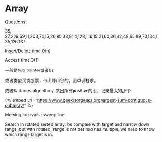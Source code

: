 # Array

Questions:

35, 27,209,59,11,203,70,15,26,80,33,81,4,128,1,16,18,31,60,36,42,48,66,89,73,134,135,136,137



Insert/Delete time O\(n\)

Access time O\(1\)



一般是two pointer或者bs



或者类似买卖股票，带山峰山谷的，用单调栈求。

或者Kadane’s algorithm，求出所有positive的段，记录最大的那个

{% embed url="https://www.geeksforgeeks.org/largest-sum-contiguous-subarray/" %}



Meeting intervals : sweep line



Search in rotated sorted array:  bs compare with target and narrow down range, but with rotated, range is not defined has multiple, we need to know which range target is in.





